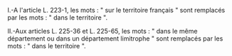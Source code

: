 I.-A l'article L. 223-1, les mots : " sur le territoire français " sont remplacés par les mots : " dans le territoire ". 


  

  

II.-Aux articles L. 225-36 et L. 225-65, les mots : " dans le même département ou dans un département limitrophe " sont remplacés par les mots : " dans le territoire ".

